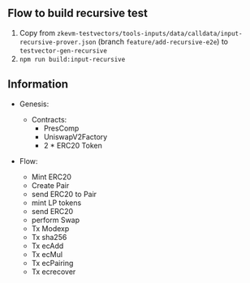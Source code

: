 ## Flow to build recursive test
1. Copy from `zkevm-testvectors/tools-inputs/data/calldata/input-recursive-prover.json` (branch `feature/add-recursive-e2e`) to `testvector-gen-recursive`
2. `npm run build:input-recursive`

## Information

- Genesis: 
    - Contracts: 
        - PresComp
        - UniswapV2Factory
        - 2 * ERC20 Token
        
- Flow: 
    - Mint ERC20
    - Create Pair
    - send ERC20 to Pair
    - mint LP tokens
    - send ERC20
    - perform Swap
    - Tx Modexp
    - Tx sha256
    - Tx ecAdd
    - Tx ecMul
    - Tx ecPairing
    - Tx ecrecover